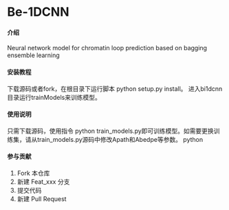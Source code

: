 # Be-1DCNN

#### 介绍
Neural network model for chromatin loop prediction based on bagging ensemble learning


#### 安装教程

下载源码或者fork，在根目录下运行脚本 python setup.py install。
进入bi1dcnn目录运行trainModels来训练模型。

#### 使用说明

只需下载源码，使用指令 python train_models.py即可训练模型。如需要更换训练集，请从train_models.py源码中修改Apath和Abedpe等参数。
python 

#### 参与贡献

1.  Fork 本仓库
2.  新建 Feat_xxx 分支
3.  提交代码
4.  新建 Pull Request
